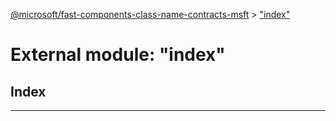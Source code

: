 [@microsoft/fast-components-class-name-contracts-msft](../README.md) > ["index"](../modules/_index_.md)

# External module: "index"

## Index

---


